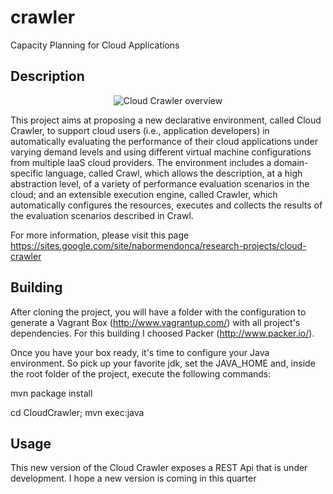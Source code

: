 crawler
=======

Capacity Planning for Cloud Applications


## Description

<p align="center">
  <img src="https://sites.google.com/site/nabormendonca/_/rsrc/1387726329838/research-projects/cloud-crawler/cloud-crawler-overview.png?height=197&width=400&height=198" alt="Cloud Crawler overview"/>
</p>

This project aims at proposing a new declarative environment, called Cloud Crawler, to support cloud users (i.e., application developers) in automatically evaluating the performance of their cloud applications under varying demand levels and using different virtual machine configurations from multiple IaaS cloud providers. The environment includes a domain-specific language, called Crawl, which allows the description, at a high abstraction level, of a variety of performance evaluation scenarios in the cloud; and an extensible execution engine, called Crawler, which automatically configures the resources, executes and collects the results of the evaluation scenarios described in Crawl.

For more information, please visit this page https://sites.google.com/site/nabormendonca/research-projects/cloud-crawler

## Building

After cloning the project, you will have a folder with the configuration to generate a Vagrant Box (http://www.vagrantup.com/) with all project's dependencies. For this building I choosed Packer (http://www.packer.io/).

Once you have your box ready, it's time to configure your Java environment. So pick up your favorite jdk, set the JAVA_HOME and, inside the root folder of the project, execute the following commands:

<p>mvn package install</p>
<p>cd CloudCrawler; mvn exec:java</p>

## Usage
This new version of the Cloud Crawler exposes a REST Api that is under development. I hope a new version is coming in this quarter
